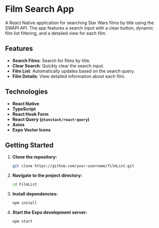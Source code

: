 # Film Search App

A React Native application for searching Star Wars films by title using the SWAPI API. The app features a search input with a clear button, dynamic film list filtering, and a detailed view for each film.

## Features

- **Search Films**: Search for films by title.
- **Clear Search**: Quickly clear the search input.
- **Film List**: Automatically updates based on the search query.
- **Film Details**: View detailed information about each film.

## Technologies

- **React Native**
- **TypeScript**
- **React Hook Form**
- **React Query (`@tanstack/react-query`)**
- **Axios**
- **Expo Vector Icons**

## Getting Started

1. **Clone the repository:**

   ```bash
   git clone https://github.com/your-username/filmList.git
   ```

2. **Navigate to the project directory:**
   ```bash
   cd FilmList
   ```
3. **Install dependencies:**
   ```bash
   npm install
   ```
4. **Start the Expo development server:**
   ```bash
   npm start
   ```
